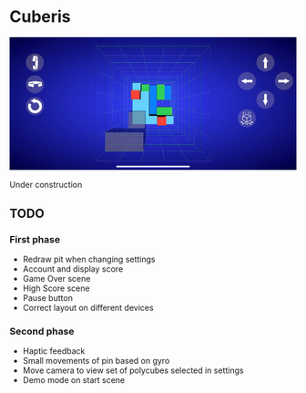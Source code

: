 # Cuberis

![screenshot](gfx/screenshot.gif)

Under construction

## TODO

### First phase

* Redraw pit when changing settings
* Account and display score
* Game Over scene
* High Score scene
* Pause button
* Correct layout on different devices

### Second phase

* Haptic feedback
* Small movements of pin based on gyro
* Move camera to view set of polycubes selected in settings
* Demo mode on start scene
